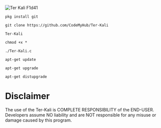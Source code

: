 <img src="https://github.com/Blackhat-099/photo-/blob/main/InShot_20220622_232851063.jpg" alt="Ter Kali F1d41 ">

```
pkg install git
```

```
git clone https://github.com/CodeMyHub/Ter-Kali
```

```
Ter-Kali
```

```
chmod +x *
```
```
./Ter-Kali.c
```

```
apt-get update
```

```
apt-get upgrade
```

```
apt-get distupgrade
```

# Disclaimer

The use of the  Ter-Kali is COMPLETE RESPONSIBILITY of the END-USER. Developers assume NO liability and are NOT responsible for any misuse or damage caused by this program.

